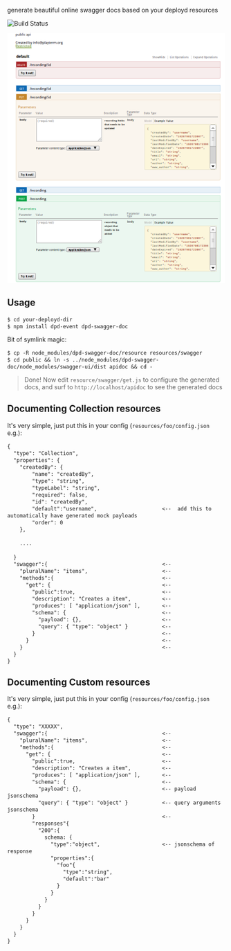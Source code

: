generate beautiful online swagger docs based on your deployd resources

![Build Status](https://travis-ci.org/username/reponame.svg?branch=master)

<img src="screenshot.png"/>

## Usage

    $ cd your-deployd-dir
    $ npm install dpd-event dpd-swagger-doc

Bit of symlink magic:

    $ cp -R node_modules/dpd-swagger-doc/resource resources/swagger
    $ cd public && ln -s ../node_modules/dpd-swagger-doc/node_modules/swagger-ui/dist apidoc && cd -

> Done! Now edit `resource/swagger/get.js` to configure the generated docs, and surf to `http://localhost/apidoc` to see the generated docs 

## Documenting Collection resources 

It's very simple, just put this in your config (`resources/foo/config.json` e.g.):

    {
      "type": "Collection",                
      "properties": {
        "createdBy": {
            "name": "createdBy",
            "type": "string",
            "typeLabel": "string",
            "required": false,
            "id": "createdBy",
            "default":"username",                     <--  add this to automatically have generated mock payloads
            "order": 0
        },

        ....

      }
      "swagger":{                                     <--
        "pluralName": "items",                        <--
        "methods":{                                   <--
          "get": {                                    <--
            "public":true,                            <--
            "description": "Creates a item",          <--
            "produces": [ "application/json" ],       <--
            "schema": {                               <--
              "payload": {},                          <--
              "query": { "type": "object" }           <--
            }                                         <--
          }                                           <--
        }                                             <--
      }
    }

## Documenting Custom resources 

It's very simple, just put this in your config (`resources/foo/config.json` e.g.):

    {
      "type": "XXXXX", 
      "swagger":{                                     <--
        "pluralName": "items",                        <--
        "methods":{                                   <--
          "get": {                                    <--
            "public":true,                            <--
            "description": "Creates a item",          <--
            "produces": [ "application/json" ],       <--
            "schema": {                               <-- 
              "payload": {},                          <-- payload jsonschema
              "query": { "type": "object" }           <-- query arguments jsonschema
            }                                         <--
            "responses"{
              "200":{
                schema: { 
                  "type":"object",                    <-- jsonschema of response 
                  "properties":{
                    "foo"{
                      "type":"string", 
                      "default":"bar"
                    }
                  }
                }
              }
            }
          }                                           
        }                                             
      }
    }
